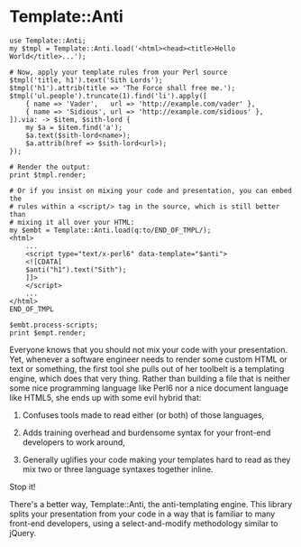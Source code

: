 # Template::Anti

    use Template::Anti;
    my $tmpl = Template::Anti.load('<html><head><title>Hello World</title>...');

    # Now, apply your template rules from your Perl source
    $tmpl('title, h1').text('Sith Lords');
    $tmpl('h1').attrib(title => 'The Force shall free me.');
    $tmpl('ul.people').truncate(1).find('li').apply([
        { name => 'Vader',   url => 'http://example.com/vader' },
        { name => 'Sidious', url => 'http://example.com/sidious' },
    ]).via: -> $item, $sith-lord {
        my $a = $item.find('a');
        $a.text($sith-lord<name>);
        $a.attrib(href => $sith-lord<url>);
    });

    # Render the output:
    print $tmpl.render;

    # Or if you insist on mixing your code and presentation, you can embed the
    # rules within a <script/> tag in the source, which is still better than
    # mixing it all over your HTML:
    my $embt = Template::Anti.load(q:to/END_OF_TMPL/);
    <html>
        ...
        <script type="text/x-perl6" data-template="$anti">
        <![CDATA[
        $anti("h1").text("Sith");
        ]]>
        </script>
        ...
    </html>
    END_OF_TMPL

    $embt.process-scripts;
    print $empt.render;

Everyone knows that you should not mix your code with your presentation. Yet,
whenever a software engineer needs to render some custom HTML or text or
something, the first tool she pulls out of her toolbelt is a templating engine,
which does that very thing. Rather than building a file that is neither some
nice programming language like Perl6 nor a nice document language like HTML5,
she ends up with some evil hybrid that:

1. Confuses tools made to read either (or both) of those languages, 

2. Adds training overhead and burdensome syntax for your front-end developers to
   work around,

3. Generally uglifies your code making your templates hard to read as they mix
   two or three language syntaxes together inline.

Stop it!

There's a better way, Template::Anti, the anti-templating engine. This
library splits your presentation from your code in a way that is familiar to
many front-end developers, using a select-and-modify methodology similar to
jQuery.

